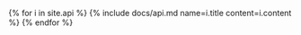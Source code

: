 ---
---
{% for i in site.api %}
  {% include docs/api.md
    name=i.title
    content=i.content
  %}
{% endfor %}

